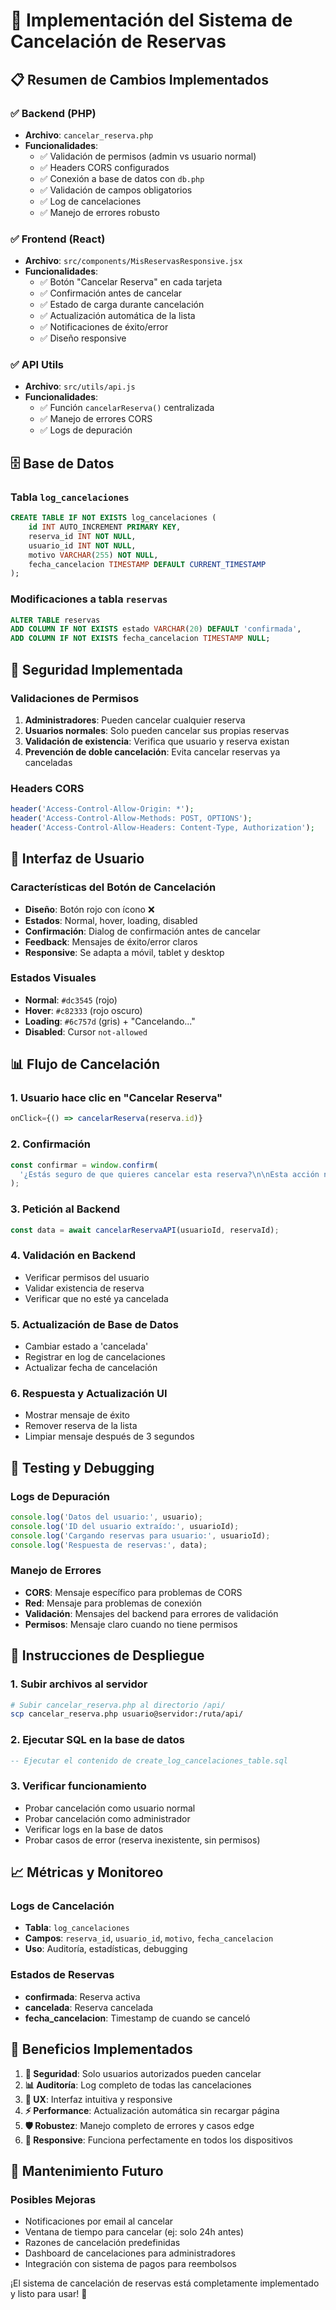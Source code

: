 # 🚀 Implementación del Sistema de Cancelación de Reservas

## 📋 Resumen de Cambios Implementados

### ✅ **Backend (PHP)**
- **Archivo**: `cancelar_reserva.php`
- **Funcionalidades**:
  - ✅ Validación de permisos (admin vs usuario normal)
  - ✅ Headers CORS configurados
  - ✅ Conexión a base de datos con `db.php`
  - ✅ Validación de campos obligatorios
  - ✅ Log de cancelaciones
  - ✅ Manejo de errores robusto

### ✅ **Frontend (React)**
- **Archivo**: `src/components/MisReservasResponsive.jsx`
- **Funcionalidades**:
  - ✅ Botón "Cancelar Reserva" en cada tarjeta
  - ✅ Confirmación antes de cancelar
  - ✅ Estado de carga durante cancelación
  - ✅ Actualización automática de la lista
  - ✅ Notificaciones de éxito/error
  - ✅ Diseño responsive

### ✅ **API Utils**
- **Archivo**: `src/utils/api.js`
- **Funcionalidades**:
  - ✅ Función `cancelarReserva()` centralizada
  - ✅ Manejo de errores CORS
  - ✅ Logs de depuración

## 🗄️ **Base de Datos**

### **Tabla `log_cancelaciones`**
```sql
CREATE TABLE IF NOT EXISTS log_cancelaciones (
    id INT AUTO_INCREMENT PRIMARY KEY,
    reserva_id INT NOT NULL,
    usuario_id INT NOT NULL,
    motivo VARCHAR(255) NOT NULL,
    fecha_cancelacion TIMESTAMP DEFAULT CURRENT_TIMESTAMP
);
```

### **Modificaciones a tabla `reservas`**
```sql
ALTER TABLE reservas 
ADD COLUMN IF NOT EXISTS estado VARCHAR(20) DEFAULT 'confirmada',
ADD COLUMN IF NOT EXISTS fecha_cancelacion TIMESTAMP NULL;
```

## 🔐 **Seguridad Implementada**

### **Validaciones de Permisos**
1. **Administradores**: Pueden cancelar cualquier reserva
2. **Usuarios normales**: Solo pueden cancelar sus propias reservas
3. **Validación de existencia**: Verifica que usuario y reserva existan
4. **Prevención de doble cancelación**: Evita cancelar reservas ya canceladas

### **Headers CORS**
```php
header('Access-Control-Allow-Origin: *');
header('Access-Control-Allow-Methods: POST, OPTIONS');
header('Access-Control-Allow-Headers: Content-Type, Authorization');
```

## 🎨 **Interfaz de Usuario**

### **Características del Botón de Cancelación**
- **Diseño**: Botón rojo con ícono ❌
- **Estados**: Normal, hover, loading, disabled
- **Confirmación**: Dialog de confirmación antes de cancelar
- **Feedback**: Mensajes de éxito/error claros
- **Responsive**: Se adapta a móvil, tablet y desktop

### **Estados Visuales**
- **Normal**: `#dc3545` (rojo)
- **Hover**: `#c82333` (rojo oscuro)
- **Loading**: `#6c757d` (gris) + "Cancelando..."
- **Disabled**: Cursor `not-allowed`

## 📊 **Flujo de Cancelación**

### **1. Usuario hace clic en "Cancelar Reserva"**
```javascript
onClick={() => cancelarReserva(reserva.id)}
```

### **2. Confirmación**
```javascript
const confirmar = window.confirm(
  '¿Estás seguro de que quieres cancelar esta reserva?\n\nEsta acción no se puede deshacer.'
);
```

### **3. Petición al Backend**
```javascript
const data = await cancelarReservaAPI(usuarioId, reservaId);
```

### **4. Validación en Backend**
- Verificar permisos del usuario
- Validar existencia de reserva
- Verificar que no esté ya cancelada

### **5. Actualización de Base de Datos**
- Cambiar estado a 'cancelada'
- Registrar en log de cancelaciones
- Actualizar fecha de cancelación

### **6. Respuesta y Actualización UI**
- Mostrar mensaje de éxito
- Remover reserva de la lista
- Limpiar mensaje después de 3 segundos

## 🧪 **Testing y Debugging**

### **Logs de Depuración**
```javascript
console.log('Datos del usuario:', usuario);
console.log('ID del usuario extraído:', usuarioId);
console.log('Cargando reservas para usuario:', usuarioId);
console.log('Respuesta de reservas:', data);
```

### **Manejo de Errores**
- **CORS**: Mensaje específico para problemas de CORS
- **Red**: Mensaje para problemas de conexión
- **Validación**: Mensajes del backend para errores de validación
- **Permisos**: Mensaje claro cuando no tiene permisos

## 🚀 **Instrucciones de Despliegue**

### **1. Subir archivos al servidor**
```bash
# Subir cancelar_reserva.php al directorio /api/
scp cancelar_reserva.php usuario@servidor:/ruta/api/
```

### **2. Ejecutar SQL en la base de datos**
```sql
-- Ejecutar el contenido de create_log_cancelaciones_table.sql
```

### **3. Verificar funcionamiento**
- Probar cancelación como usuario normal
- Probar cancelación como administrador
- Verificar logs en la base de datos
- Probar casos de error (reserva inexistente, sin permisos)

## 📈 **Métricas y Monitoreo**

### **Logs de Cancelación**
- **Tabla**: `log_cancelaciones`
- **Campos**: `reserva_id`, `usuario_id`, `motivo`, `fecha_cancelacion`
- **Uso**: Auditoría, estadísticas, debugging

### **Estados de Reservas**
- **confirmada**: Reserva activa
- **cancelada**: Reserva cancelada
- **fecha_cancelacion**: Timestamp de cuando se canceló

## 🎯 **Beneficios Implementados**

1. **🔐 Seguridad**: Solo usuarios autorizados pueden cancelar
2. **📊 Auditoría**: Log completo de todas las cancelaciones
3. **🎨 UX**: Interfaz intuitiva y responsive
4. **⚡ Performance**: Actualización automática sin recargar página
5. **🛡️ Robustez**: Manejo completo de errores y casos edge
6. **📱 Responsive**: Funciona perfectamente en todos los dispositivos

## 🔧 **Mantenimiento Futuro**

### **Posibles Mejoras**
- Notificaciones por email al cancelar
- Ventana de tiempo para cancelar (ej: solo 24h antes)
- Razones de cancelación predefinidas
- Dashboard de cancelaciones para administradores
- Integración con sistema de pagos para reembolsos

¡El sistema de cancelación de reservas está completamente implementado y listo para usar! 🎉
